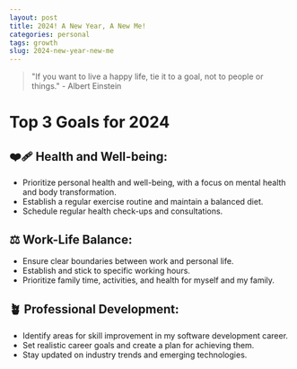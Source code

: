 ```yaml
---
layout: post
title: 2024! A New Year, A New Me!
categories: personal
tags: growth
slug: 2024-new-year-new-me
---
```

> "If you want to live a happy life, tie it to a goal, not to people or things." - Albert Einstein


# Top 3 Goals for 2024

## ❤️‍🩹 Health and Well-being:
* Prioritize personal health and well-being, with a focus on mental health and body transformation.
* Establish a regular exercise routine and maintain a balanced diet.
* Schedule regular health check-ups and consultations.

## ⚖️ Work-Life Balance:
* Ensure clear boundaries between work and personal life.
* Establish and stick to specific working hours.
* Prioritize family time, activities, and health for myself and my family.

## 🪴 Professional Development:
* Identify areas for skill improvement in my software development career.
* Set realistic career goals and create a plan for achieving them.
* Stay updated on industry trends and emerging technologies.
